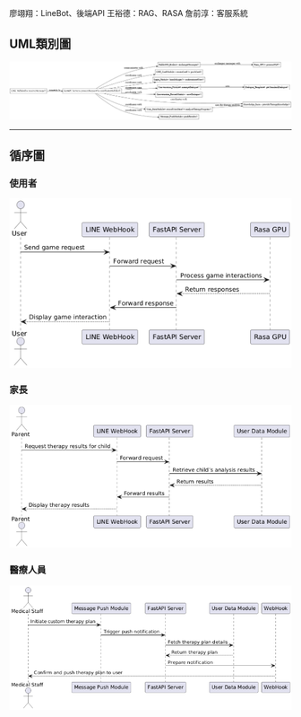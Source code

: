 廖翊翔：LineBot、後端API
王裕德：RAG、RASA
詹前淳：客服系統

## UML類別圖
![UML類別圖](img/UML類別圖.png "UML類別圖")

---

## 循序圖
### 使用者
![使用者循序圖](img/使用者循序圖.png "使用者循序圖")

### 家長
![家長循序圖](img/家長循序圖.png "家長循序圖")

### 醫療人員
![醫療人員循序圖](img/醫療人員循序圖.png "醫療人員循序圖")
